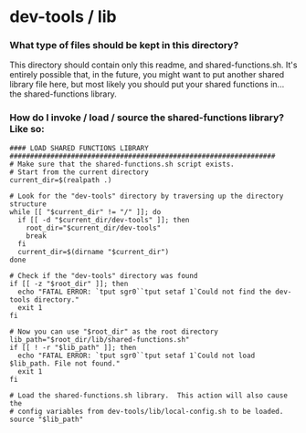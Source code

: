 # dev-tools / lib

### What type of files should be kept in this directory?

This directory should contain only this readme, and shared-functions.sh.
It's entirely possible that, in the future, you might want to put another shared library file here, but most likely you should put your shared functions in... the shared-functions library.

### How do I invoke / load / source the shared-functions library? Like so:
```
#### LOAD SHARED FUNCTIONS LIBRARY #################################################################
# Make sure that the shared-functions.sh script exists.
# Start from the current directory
current_dir=$(realpath .)

# Look for the "dev-tools" directory by traversing up the directory structure
while [[ "$current_dir" != "/" ]]; do
  if [[ -d "$current_dir/dev-tools" ]]; then
    root_dir="$current_dir/dev-tools"
    break
  fi
  current_dir=$(dirname "$current_dir")
done

# Check if the "dev-tools" directory was found
if [[ -z "$root_dir" ]]; then
  echo "FATAL ERROR: `tput sgr0``tput setaf 1`Could not find the dev-tools directory."
  exit 1
fi

# Now you can use "$root_dir" as the root directory
lib_path="$root_dir/lib/shared-functions.sh"
if [[ ! -r "$lib_path" ]]; then
  echo "FATAL ERROR: `tput sgr0``tput setaf 1`Could not load $lib_path. File not found."
  exit 1
fi

# Load the shared-functions.sh library.  This action will also cause the
# config variables from dev-tools/lib/local-config.sh to be loaded.
source "$lib_path"
```
